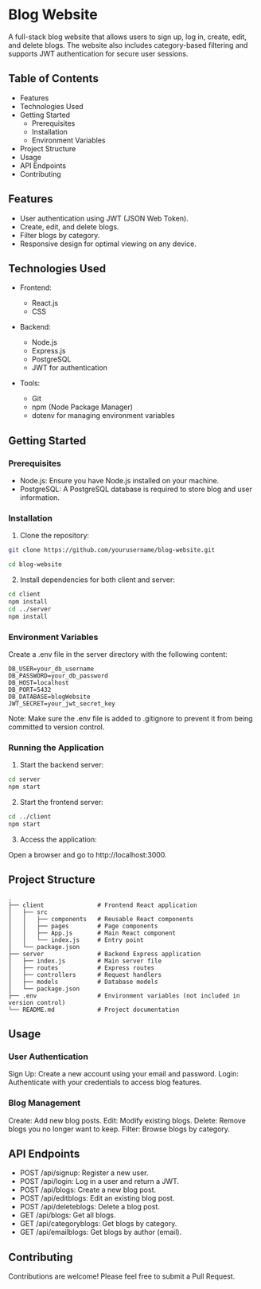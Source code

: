 # Blog Website
A full-stack blog website that allows users to sign up, log in, create, edit, and delete blogs. The website also includes category-based filtering and supports JWT authentication for secure user sessions.

## Table of Contents
* Features
* Technologies Used
* Getting Started
    * Prerequisites
    * Installation
    * Environment Variables
* Project Structure
* Usage
* API Endpoints
* Contributing

## Features
* User authentication using JWT (JSON Web Token).
* Create, edit, and delete blogs.
* Filter blogs by category.
* Responsive design for optimal viewing on any device.
## Technologies Used
* Frontend:

   * React.js
   * CSS
     
* Backend:

   * Node.js
   * Express.js
   * PostgreSQL
   * JWT for authentication
* Tools:

   * Git
   * npm (Node Package Manager)
   * dotenv for managing environment variables
## Getting Started
### Prerequisites
* Node.js: Ensure you have Node.js installed on your machine.
* PostgreSQL: A PostgreSQL database is required to store blog and user information.
### Installation
1. Clone the repository:

```bash
git clone https://github.com/yourusername/blog-website.git
```
```bash
cd blog-website
```

2. Install dependencies for both client and server:

```bash
cd client
npm install
cd ../server
npm install
```
### Environment Variables
Create a .env file in the server directory with the following content:

```plaintext
DB_USER=your_db_username
DB_PASSWORD=your_db_password
DB_HOST=localhost
DB_PORT=5432
DB_DATABASE=blogWebsite
JWT_SECRET=your_jwt_secret_key
```
Note: Make sure the .env file is added to .gitignore to prevent it from being committed to version control.

### Running the Application
1. Start the backend server:

```bash
cd server
npm start
```
2. Start the frontend server:

```bash
cd ../client
npm start
```
3. Access the application:

Open a browser and go to http://localhost:3000.

## Project Structure
```plaintext
.
├── client               # Frontend React application
│   ├── src
│   │   ├── components   # Reusable React components
│   │   ├── pages        # Page components
│   │   ├── App.js       # Main React component
│   │   └── index.js     # Entry point
│   └── package.json
├── server               # Backend Express application
│   ├── index.js         # Main server file
│   ├── routes           # Express routes
│   ├── controllers      # Request handlers
│   ├── models           # Database models
│   └── package.json
├── .env                 # Environment variables (not included in version control)
└── README.md            # Project documentation
```
## Usage
### User Authentication
Sign Up: Create a new account using your email and password.
Login: Authenticate with your credentials to access blog features.
### Blog Management
Create: Add new blog posts.
Edit: Modify existing blogs.
Delete: Remove blogs you no longer want to keep.
Filter: Browse blogs by category.
## API Endpoints
* POST /api/signup: Register a new user.
* POST /api/login: Log in a user and return a JWT.
* POST /api/blogs: Create a new blog post.
* POST /api/editblogs: Edit an existing blog post.
* POST /api/deleteblogs: Delete a blog post.
* GET /api/blogs: Get all blogs.
* GET /api/categoryblogs: Get blogs by category.
* GET /api/emailblogs: Get blogs by author (email).
## Contributing
Contributions are welcome! Please feel free to submit a Pull Request.
